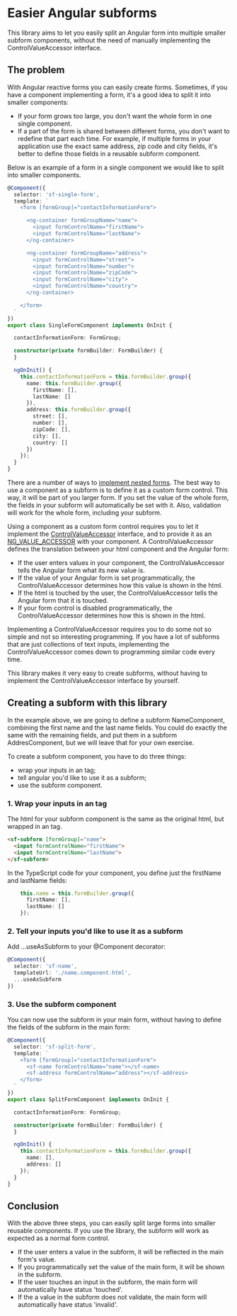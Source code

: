 # Easier Angular subforms

This library aims to let you easily split an Angular form into multiple smaller
subform components, without the need of manually implementing the ControlValueAccessor
interface.

## The problem

With Angular reactive forms you can easily create forms. Sometimes, if you have
a component implementing a form, it's a good idea to split it into smaller 
components:

- If your form grows too large, you don't want the whole form in one single 
  component.
- If a part of the form is shared between different forms, you don't want to
  redefine that part each time. For example, if multiple forms in your 
  application use the exact same address, zip code and city fields, it's better
  to define those fields in a reusable subform component.
  
Below is an example of a form in a single component we would like to split into
smaller components. 
  
```TypeScript
@Component({
  selector: 'sf-single-form',
  template: `
    <form [formGroup]="contactInformationForm">

      <ng-container formGroupName="name">
        <input formControlName="firstName">
        <input formControlName="lastName">
      </ng-container>

      <ng-container formGroupName="address">
        <input formControlName="street">
        <input formControlName="number">
        <input formControlName="zipCode">
        <input formControlName="city">
        <input formControlName="country">
      </ng-container>

    </form>
  `
})
export class SingleFormComponent implements OnInit {

  contactInformationForm: FormGroup;

  constructor(private formBuilder: FormBuilder) {
  }

  ngOnInit() {
    this.contactInformationForm = this.formBuilder.group({
      name: this.formBuilder.group({
        firstName: [],
        lastName: []
      }),
      address: this.formBuilder.group({
        street: [],
        number: [],
        zipCode: [],
        city: [],
        country: []
      })
    });
  }
}
```  

There are a number of ways to 
[implement nested forms](https://blog.angularindepth.com/angular-nested-reactive-forms-using-cvas-b394ba2e5d0d).
The best way to use a component as a subform is to define it as a custom form
control. This way, it will be part of you larger form. If you set the value of
the whole form, the fields in your subform will automatically be set with it.
Also, validation will work for the whole form, including your subform. 

Using a component as a custom form control requires you to let it implement the
[ControlValueAccessor](https://angular.io/api/forms/ControlValueAccessor) 
interface, and to provide it as an 
[NG_VALUE_ACCESSOR](https://angular.io/api/forms/NG_VALUE_ACCESSOR) with your component.
A ControlValueAccessor defines the translation between your html component and
the Angular form:

- If the user enters values in your component, the ControlValueAccessor 
  tells the Angular form what its new value is.
- If the value of your Angular form is set programmatically, the 
  ControlValueAccessor determines how this value is shown in the html.
- If the html is touched by the user, the ControlValueAccessor tells the
  Angular form that it is touched.
- If your form control is disabled programmatically, the ControlValueAccessor
  determines how this is shown in the html.

Implementing a ControlValueAccessor requires you to do some not so simple and 
not so interesting programming. If you have a lot of subforms that are just
collections of text inputs, implementing the ControlValueAccessor comes down
to programming similar code every time.

This library makes it very easy to create subforms, without having to implement
the ControlValueAccessor interface by yourself.

## Creating a subform with this library

In the example above, we are going to define a subform NameComponent, combining
the first name and the last name fields. You could do exactly the same with the
remaining fields, and put them in a subform AddresComponent, but we will leave
that for your own exercise.

To create a subform component, you have to do three things:

- wrap your inputs in an <sf-subform> tag;
- tell angular you'd like to use it as a subform;
- use the subform component.

### 1. Wrap your inputs in an <sf-subform> tag

The html for your subform component is the same as the original html, but
wrapped in an <sf-subform> tag.

```html
<sf-subform [formGroup]="name">
  <input formControlName="firstName">
  <input formControlName="lastName">
</sf-subform>
```

In the TypeScript code for your component, you define just the firstName and
lastName fields:

```typescript
    this.name = this.formBuilder.group({
      firstName: [],
      lastName: []
    });
```

### 2. Tell your inputs you'd like to use it as a subform

Add ...useAsSubform to your @Component decorator:

```typescript
@Component({
  selector: 'sf-name',
  templateUrl: './name.component.html',
  ...useAsSubform
})
```

### 3. Use the subform component

You can now use the subform in your main form, without having to define the 
fields of the subform in the main form:

```typescript
@Component({
  selector: 'sf-split-form',
  template: `
    <form [formGroup]="contactInformationForm">
      <sf-name formControlName="name"></sf-name>
      <sf-address formControlName="address"></sf-address>
    </form>
  `
})
export class SplitFormComponent implements OnInit {

  contactInformationForm: FormGroup;

  constructor(private formBuilder: FormBuilder) {
  }

  ngOnInit() {
    this.contactInformationForm = this.formBuilder.group({
      name: [],
      address: []
    });
  }
}
```

## Conclusion

With the above three steps, you can easily split large forms into smaller 
reusable components. If you use the library, the subform will work as expected
as a normal form control.

- If the user enters a value in the subform, it will be reflected in the main 
  form's value.
- If you programmatically set the value of the main form, it will be shown in 
  the subform.
- If the user touches an input in the subform, the main form will automatically 
  have status 'touched'.
- If the a value in the subform does not validate, the main form will 
  automatically have status 'invalid'.  
